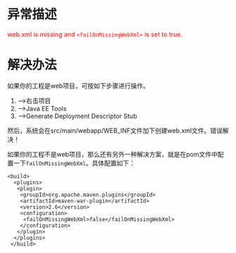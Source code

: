# 异常描述
<font color=red>web.xml is missing and `<failOnMissingWebXml>` is set to true.</font>

# 解决办法
如果你的工程是web项目，可按如下步骤进行操作。

1. ——>右击项目
2. ——>Java EE Tools
3. ——>Generate Deployment Descriptor Stub

然后，系统会在src/main/webapp/WEB_INF文件加下创建web.xml文件。错误解决！

如果你的工程不是web项目，那么还有另外一种解决方案，就是在pom文件中配置一下`failOnMissingWebXml`。具体配置如下：

	<build>
	  <plugins>
	   <plugin>
	    <groupId>org.apache.maven.plugins</groupId>
	    <artifactId>maven-war-plugin</artifactId>
	    <version>2.6</version>
	    <configuration>
	     <failOnMissingWebXml>false</failOnMissingWebXml>
	    </configuration>
	   </plugin>
	  </plugins>
	 </build>
 